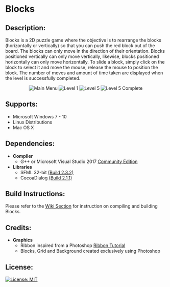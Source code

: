 # Blocks

## Description:
Blocks is a 2D puzzle game where the objective is to rearrange the blocks (horizontally or vertically) so that you can push the red block out of the board. The blocks can only move in the direction of their orientation. Blocks positioned vertically can only move vertically, likewise, blocks positioned horizontally can only move horizontally. To slide a block, simply click on the block to select it and move the mouse, release the mouse to position the block. The number of moves and amount of time taken are displayed when the level is successfully completed.
<p align="center">
	<img src="https://user-images.githubusercontent.com/12175684/40275888-726a1f1c-5bca-11e8-856d-d0793b536ae0.png" alt="Main Menu"/>
	<img src="https://user-images.githubusercontent.com/12175684/40275889-74058b90-5bca-11e8-9100-8f62c97c08a0.png" alt="Level 1"/>
    <img src="https://user-images.githubusercontent.com/12175684/40275890-75054fa8-5bca-11e8-85cc-1f9166718b48.png" alt="Level 5"/>
	<img src="https://user-images.githubusercontent.com/12175684/40275891-75fa10ce-5bca-11e8-8987-7bfe8794f32c.png" alt="Level 5 Complete"/>
</p>

## Supports:
- Microsoft Windows 7 - 10
- Linux Distributions
- Mac OS X

## Dependencies:
- **Compiler**
	- G++ or Microsoft Visual Studio 2017 [Community Edition](https://www.visualstudio.com/en-us/downloads/download-visual-studio-vs.aspx)
- **Libraries**
	- SFML 32-bit [(Build 2.3.2)](https://www.sfml-dev.org/download/sfml/2.3.2/)
	- CocoaDialog [(Build 2.1.1)](https://mstratman.github.io/cocoadialog/#download)

## Build Instructions:
Please refer to the [Wiki Section](https://github.com/SalinderSidhu/Blocks/wiki) for instruction on compiling and building Blocks.

## Credits:
- **Graphics**
	- Ribbon inspired from a Photoshop [Ribbon Tutorial](http://www.photoshopstar.com/web-design/cartoon-ribbon/)
	- Blocks, Grid and Background created exclusively using Photoshop

## License:
[![License: MIT](https://img.shields.io/badge/License-MIT-yellow.svg)](/LICENSE.md)
